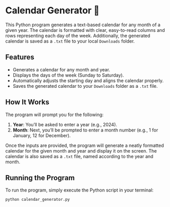 # Calendar Generator 📅

This Python program generates a text-based calendar for any month of a given year. The calendar is formatted with clear, easy-to-read columns and rows representing each day of the week. Additionally, the generated calendar is saved as a `.txt` file to your local `Downloads` folder.

## Features

- Generates a calendar for any month and year.
- Displays the days of the week (Sunday to Saturday).
- Automatically adjusts the starting day and aligns the calendar properly.
- Saves the generated calendar to your `Downloads` folder as a `.txt` file.

## How It Works

The program will prompt you for the following:

1. **Year**: You’ll be asked to enter a year (e.g., 2024).
2. **Month**: Next, you’ll be prompted to enter a month number (e.g., 1 for January, 12 for December).

Once the inputs are provided, the program will generate a neatly formatted calendar for the given month and year and display it on the screen. The calendar is also saved as a `.txt` file, named according to the year and month.

## Running the Program

To run the program, simply execute the Python script in your terminal:

```bash
python calendar_generator.py
